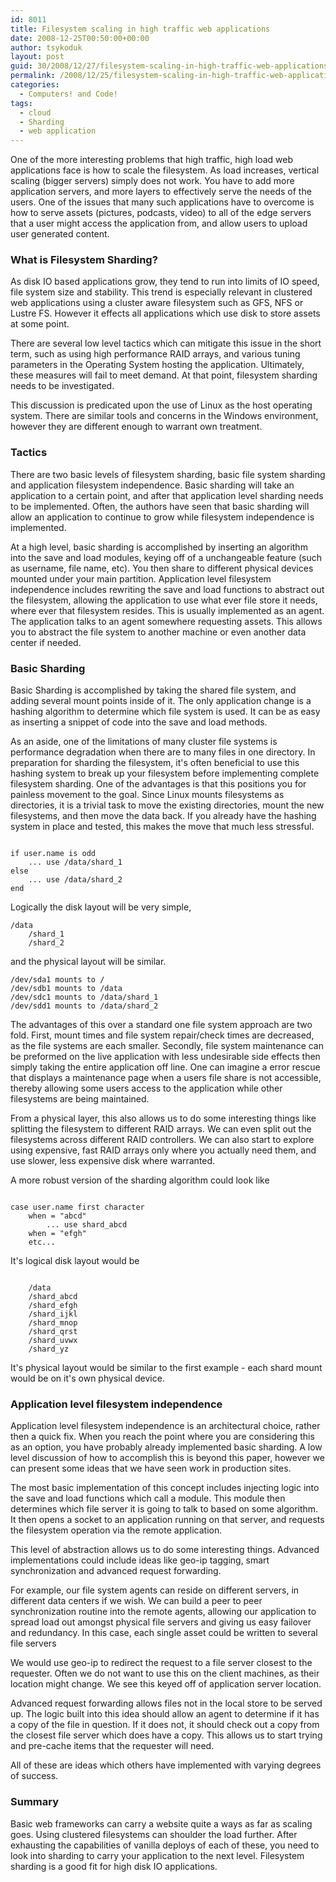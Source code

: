 ```yaml
---
id: 8011
title: Filesystem scaling in high traffic web applications
date: 2008-12-25T00:50:00+00:00
author: tsykoduk
layout: post
guid: 30/2008/12/27/filesystem-scaling-in-high-traffic-web-applications
permalink: /2008/12/25/filesystem-scaling-in-high-traffic-web-applications/
categories:
  - Computers! and Code!
tags:
  - cloud
  - Sharding
  - web application
---
```

One of the more interesting problems that high traffic, high load web applications face is how to scale the filesystem. As load increases, vertical scaling (bigger servers) simply does not work. You have to add more application servers, and more layers to effectively serve the needs of the users. One of the issues that many such applications have to overcome is how to serve assets (pictures, podcasts, video) to all of the edge servers that a user might access the application from, and allow users to upload user generated content.
<!--more-->

<h3>What is Filesystem Sharding?</h3>
As disk IO based applications grow, they tend to run into limits of IO speed, file system size and stability. This trend is especially relevant in clustered web applications using a cluster aware filesystem such as <span class="caps">GFS</span>, NFS or Lustre FS. However it effects all applications which use disk to store assets at some point.

There are several low level tactics which can mitigate this issue in the short term, such as using high performance <span class="caps">RAID</span> arrays, and various tuning parameters in the Operating System hosting the application. Ultimately, these measures will fail to meet demand. At that point, filesystem sharding needs to be investigated.

This discussion is predicated upon the use of Linux as the host operating system. There are similar tools and concerns in the Windows environment, however they are different enough to warrant own treatment.
<h3>Tactics</h3>
There are two basic levels of filesystem sharding, basic file system sharding and application filesystem independence. Basic sharding will take an application to a certain point, and after that application level sharding needs to be implemented. Often, the authors have seen that basic sharding will allow an application to continue to grow while filesystem independence is implemented.

At a high level, basic sharding is accomplished by inserting an algorithm into the save and load modules, keying off of a unchangeable feature (such as username, file name, etc). You then share to different physical devices mounted under your main partition. Application level filesystem independence includes rewriting the save and load functions to abstract out the filesystem, allowing the application to use what ever file store it needs, where ever that filesystem resides. This is usually implemented as an agent. The application talks to an agent somewhere requesting assets. This allows you to abstract the file system to another machine or even another data center if needed.
<h3>Basic Sharding</h3>
Basic Sharding is accomplished by taking the shared file system, and adding several mount points inside of it. The only application change is a hashing algorithm to determine which file system is used. It can be as easy as inserting a snippet of code into the save and load methods.

As an aside, one of the limitations of many cluster file systems is performance degradation when there are to many files in one directory. In preparation for sharding the filesystem, it's often beneficial to use this hashing system to break up your filesystem before implementing complete filesystem sharding. One of the advantages is that this positions you for painless movement to the goal. Since Linux mounts filesystems as directories, it is a trivial task to move the existing directories, mount the new filesystems, and then move the data back. If you already have the hashing system in place and tested, this makes the move that much less stressful.

<pre><code>
if user.name is odd
	... use /data/shard_1
else
	... use /data/shard_2
end
</code></pre>

Logically the disk layout will be very simple,
<pre><code>/data
    /shard_1
    /shard_2</code></pre>
and the physical layout will be similar.

<pre><code>/dev/sda1 mounts to /
/dev/sdb1 mounts to /data
/dev/sdc1 mounts to /data/shard_1
/dev/sdd1 mounts to /data/shard_2</code></pre>

The advantages of this over a standard one file system approach are two fold. First, mount times and file system repair/check times are decreased, as the file systems are each smaller. Secondly, file system maintenance can be preformed on the live application with less undesirable side effects then simply taking the entire application off line. One can imagine a error rescue that displays a maintenance page when a users file share is not accessible, thereby allowing some users access to the application while other filesystems are being maintained.

From a physical layer, this also allows us to do some interesting things like splitting the filesystem to different <span class="caps">RAID</span> arrays. We can even split out the filesystems across different <span class="caps">RAID</span> controllers. We can also start to explore using expensive, fast <span class="caps">RAID</span> arrays only where you actually need them, and use slower, less expensive disk where warranted.

A more robust version of the sharding algorithm could look like
<pre><code>
case user.name first character
	when = "abcd"
        ... use shard_abcd
    when = "efgh"
    etc...
</code></pre>
It's logical disk layout would be
<pre><code>
	/data
    /shard_abcd
    /shard_efgh
    /shard_ijkl
    /shard_mnop
    /shard_qrst
    /shard_uvwx
    /shard_yz
</code></pre>
It's physical layout would be similar to the first example - each shard mount would be on it's own physical device.
<h3>Application level filesystem independence</h3>
Application level filesystem independence is an architectural choice, rather then a quick fix. When you reach the point where you are considering this as an option, you have probably already implemented basic sharding. A low level discussion of how to accomplish this is beyond this paper, however we can present some ideas that we have seen work in production sites.

The most basic implementation of this concept includes injecting logic into the save and load functions which call a module. This module then determines which file server it is going to talk to based on some algorithm. It then opens a socket to an application running on that server, and requests the filesystem operation via the remote application.

This level of abstraction allows us to do some interesting things. Advanced implementations could include ideas like geo-ip tagging, smart synchronization and advanced request forwarding.

For example, our file system agents can reside on different servers, in different data centers if we wish. We can build a peer to peer synchronization routine into the remote agents, allowing our application to spread load out amongst physical file servers and giving us easy failover and redundancy. In this case, each single asset could be written to several file servers

We would use geo-ip to redirect the request to a file server closest to the requester. Often we do not want to use this on the client machines, as their location might change. We see this keyed off of application server location.

Advanced request forwarding allows files not in the local store to be served up. The logic built into this idea should allow an agent to determine if it has a copy of the file in question. If it does not, it should check out a copy from the closest file server which does have a copy. This allows us to start trying and pre-cache items that the requester will need.

All of these are ideas which others have implemented with varying degrees of success.
<h3>Summary</h3>
Basic web frameworks can carry a website quite a ways as far as scaling goes. Using clustered filesystems can shoulder the load further. After exhausting the capabilities of vanilla deploys of each of these, you need to look into sharding to carry your application to the next level. Filesystem sharding is a good fit for high disk IO applications.